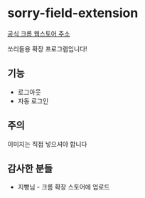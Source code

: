 # sorry-field-extension

[공식 크롬 웹스토어 주소](https://chrome.google.com/webstore/detail/sorryfield-extension/kmaofmoligfkfoilglllhgnciahbbdim?gl=US)

쏘리들용 확장 프로그램입니다!

## 기능
- 로그아웃 
- 자동 로그인

## 주의
이미지는 직접 넣으셔야 합니다

## 감사한 분들
- 지빵님 - 크롬 확장 스토어에 업로드